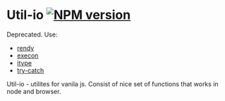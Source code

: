 # Util-io [![NPM version][NPMIMGURL]][NPMURL]
[NPMIMGURL]:                https://badge.fury.io/js/util-io.png
[NPM_INFO_IMG]:             https://nodei.co/npm/util-io.png?downloads=true&&stars
[NPMURL]:                   https://npmjs.org/package/util-io "npm"

Deprecated. Use:
- [rendy](https://github.com/coderaiser/rendy "Rendy")
- [execon](https://github.com/coderaiser/execon "Execon")
- [itype](https://github.com/coderaiser/itype "iType")
- [try-catch](https://github.com/coderaiser/try-catch "Try Catch")

Util-io - utilites for vanila js. Consist of nice set of functions that works in node and browser.
